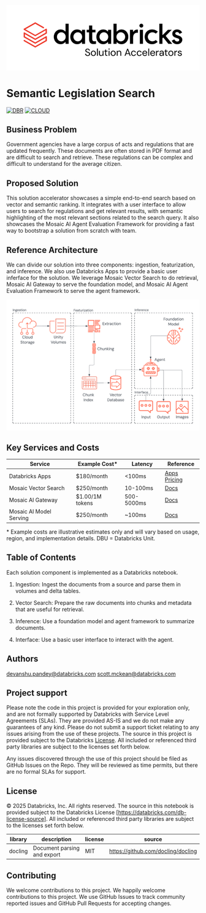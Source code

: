 <img src=https://raw.githubusercontent.com/databricks-industry-solutions/.github/main/profile/solacc_logo.png width="600px">

# Semantic Legislation Search 

[![DBR](https://img.shields.io/badge/DBR-15.4_LTS_ML-red?logo=databricks&style=for-the-badge)](https://docs.databricks.com/release-notes/runtime/CHANGE_ME.html)
[![CLOUD](https://img.shields.io/badge/CLOUD-AZURE-blue?logo=googlecloud&style=for-the-badge)](https://databricks.com/try-databricks)

## Business Problem
Government agencies have a large corpus of acts and regulations that are updated frequently. These documents are often stored in PDF format and are difficult to search and retrieve. These regulations can be complex and difficult to understand for the average citizen.

## Proposed Solution
This solution accelerator showcases a simple end-to-end search based on vector and semantic ranking. It integrates with a user interface to allow users to search for regulations and get relevant results, with semantic highlighting of the most relevant sections related to the search query. It also showcases the Mosaic AI Agent Evaluation Framework for providing a fast way to bootstrap a solution from scratch with team.

## Reference Architecture
We can divide our solution into three components: ingestion, featurization, and inference. We also use Databricks Apps to provide a basic user inferface for the solution. We leverage Mosaic Vector Search to do retrieval, Mosaic AI Gateway to serve the foundation model, and Mosaic AI Agent Evaluation Framework to serve the agent framework.

<img src="assets/Semantic RAG Architecture.png" width="800px">

## Key Services and Costs

| Service | Example Cost* | Latency | Reference |
|---------|------------|---------------|----------|
| Databricks Apps |  $180/month | <100ms | [Apps Pricing](https://www.databricks.com/product/pricing) |
| Mosaic Vector Search  | $250/month | 10-100ms | [Docs](https://docs.databricks.com/en/generative-ai/vector-search.html) |
| Mosaic AI Gateway  | $1.00/1M tokens | 500-5000ms | [Docs](https://docs.databricks.com/en/machine-learning/ai-gateway/index.html) |
| Mosaic AI Model Serving  | $250/month | ~100ms | [Docs](https://docs.databricks.com/en/machine-learning/model-serving/index.html) |

\* Example costs are illustrative estimates only and will vary based on usage, region, and implementation details. DBU = Databricks Unit.

## Table of Contents

Each solution component is implemented as a Databricks notebook.

1. Ingestion: Ingest the documents from a source and parse them in volumes and delta tables.

2. Vector Search: Prepare the raw documents into chunks and metadata that are useful for retrieval.

3. Inference: Use a foundation model and agent framework to summarize documents.

4. Interface: Use a basic user interface to interact with the agent.

## Authors
<devanshu.pandey@databricks.com>
<scott.mckean@databricks.com>

## Project support 

Please note the code in this project is provided for your exploration only, and are not formally supported by Databricks with Service Level Agreements (SLAs). They are provided AS-IS and we do not make any guarantees of any kind. Please do not submit a support ticket relating to any issues arising from the use of these projects. The source in this project is provided subject to the Databricks [License](./LICENSE.md). All included or referenced third party libraries are subject to the licenses set forth below.

Any issues discovered through the use of this project should be filed as GitHub Issues on the Repo. They will be reviewed as time permits, but there are no formal SLAs for support.

## License

&copy; 2025 Databricks, Inc. All rights reserved. The source in this notebook is provided subject to the Databricks License [https://databricks.com/db-license-source].  All included or referenced third party libraries are subject to the licenses set forth below.

| library                                | description             | license    | source                                              |
|----------------------------------------|-------------------------|------------|-----------------------------------------------------|
|docling|Document parsing and export|MIT|https://github.com/docling/docling|

## Contributing

We welcome contributions to this project. We happily welcome contributions to this project. We use GitHub Issues to track community reported issues and GitHub Pull Requests for accepting changes.
